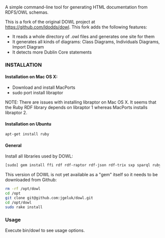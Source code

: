 A simple command-line tool for generating HTML documentation from RDFS/OWL schemas.

This is a fork of the original DOWL project at https://github.com/ldodds/dowl.
This fork adds the following features:

  - It reads a whole directory of .owl files and generates one site for them
  - It generates all kinds of diagrams: Class Diagrams, Individuals Diagrams, Import Diagram
  - It detects more Dublin Core statements

### INSTALLATION

#### Installation on Mac OS X:

  - Download and install MacPorts
  - sudo port install libraptor

NOTE: There are issues with installing libraptor on Mac OS X. It seems that the Ruby RDF library depends on libraptor 1 whereas MacPorts installs libraptor 2.

#### Installation on Ubuntu

```bash
apt-get install ruby
```

#### General

Install all libraries used by DOWL:

```bash
[sudo] gem install ffi rdf rdf-raptor rdf-json rdf-trix sxp sparql ruby-graphviz
```

This version of DOWL is not yet available as a "gem" itself so it needs to be downloaded from Github:

```bash
rm -rf /opt/dowl
cd /opt
git clone git@github.com:jgeluk/dowl.git
cd /opt/dowl
sudo rake install
```

### Usage

  Execute bin/dowl to see usage options.

